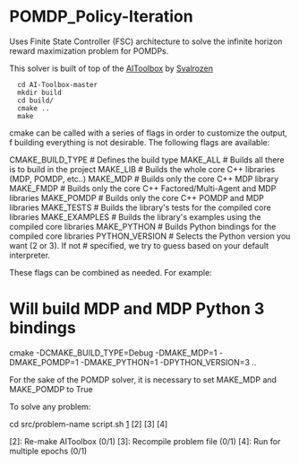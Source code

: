 # POMDP_Policy-Iteration
Uses Finite State Controller (FSC) architecture to solve the infinite horizon reward maximization problem for POMDPs.

This solver is built of top of the [AIToolbox](https://github.com/Svalorzen/AI-Toolbox) by [Svalrozen](https://github.com/Svalorzen)

```
  cd AI-Toolbox-master
  mkdir build
  cd build/
  cmake ..
  make
```

cmake can be called with a series of flags in order to customize the output, f building everything is not desirable. 
The following flags are available:


  CMAKE_BUILD_TYPE # Defines the build type
  MAKE_ALL         # Builds all there is to build in the project
  MAKE_LIB         # Builds the whole core C++ libraries (MDP, POMDP, etc..)
  MAKE_MDP         # Builds only the core C++ MDP library
  MAKE_FMDP        # Builds only the core C++ Factored/Multi-Agent and MDP libraries
  MAKE_POMDP       # Builds only the core C++ POMDP and MDP libraries
  MAKE_TESTS       # Builds the library's tests for the compiled core libraries
  MAKE_EXAMPLES    # Builds the library's examples using the compiled core libraries
  MAKE_PYTHON      # Builds Python bindings for the compiled core libraries
  PYTHON_VERSION   # Selects the Python version you want (2 or 3). If not
                   # specified, we try to guess based on your default interpreter.
                   
These flags can be combined as needed. For example:

  # Will build MDP and MDP Python 3 bindings
  cmake -DCMAKE_BUILD_TYPE=Debug -DMAKE_MDP=1 -DMAKE_POMDP=1 -DMAKE_PYTHON=1 -DPYTHON_VERSION=3 ..

For the sake of the POMDP solver, it is necessary to set MAKE_MDP and MAKE_POMDP to True
  
To solve any problem:

   cd src/problem-name
   script.sh [1] [2] [3] [4]
   
   [1]: problem-name
   [2]: Re-make AIToolbox (0/1)
   [3]: Recompile problem file (0/1)
   [4]: Run for multiple epochs (0/1)
